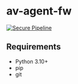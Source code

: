 # av-agent-fw

[![Secure Pipeline](https://github.com/Twanus/av-agent-fw/actions/workflows/py-cicd.yaml/badge.svg?branch=main)](https://github.com/Twanus/av-agent-fw/actions/workflows/py-cicd.yaml)

## Requirements

- Python 3.10+
- pip
- git
